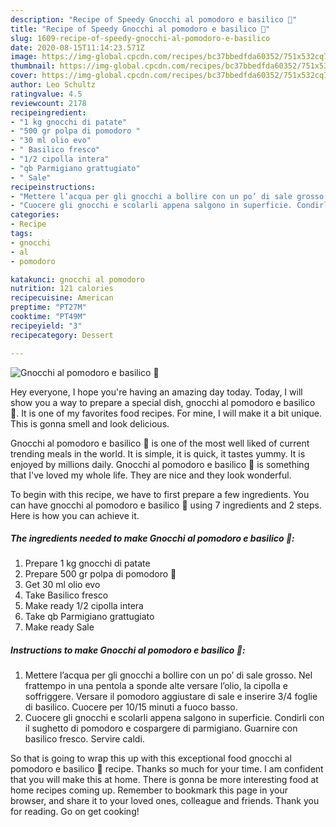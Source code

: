 ```yaml
---
description: "Recipe of Speedy Gnocchi al pomodoro e basilico 🌿"
title: "Recipe of Speedy Gnocchi al pomodoro e basilico 🌿"
slug: 1609-recipe-of-speedy-gnocchi-al-pomodoro-e-basilico
date: 2020-08-15T11:14:23.571Z
image: https://img-global.cpcdn.com/recipes/bc37bbedfda60352/751x532cq70/gnocchi-al-pomodoro-e-basilico-🌿-recipe-main-photo.jpg
thumbnail: https://img-global.cpcdn.com/recipes/bc37bbedfda60352/751x532cq70/gnocchi-al-pomodoro-e-basilico-🌿-recipe-main-photo.jpg
cover: https://img-global.cpcdn.com/recipes/bc37bbedfda60352/751x532cq70/gnocchi-al-pomodoro-e-basilico-🌿-recipe-main-photo.jpg
author: Leo Schultz
ratingvalue: 4.5
reviewcount: 2178
recipeingredient:
- "1 kg gnocchi di patate"
- "500 gr polpa di pomodoro "
- "30 ml olio evo"
- " Basilico fresco"
- "1/2 cipolla intera"
- "qb Parmigiano grattugiato"
- " Sale"
recipeinstructions:
- "Mettere l’acqua per gli gnocchi a bollire con un po’ di sale grosso. Nel frattempo in una pentola a sponde alte versare l’olio, la cipolla e soffriggere. Versare il pomodoro aggiustare di sale e inserire 3/4 foglie di basilico. Cuocere per 10/15 minuti a fuoco basso."
- "Cuocere gli gnocchi e scolarli appena salgono in superficie. Condirli con il sughetto di pomodoro e cospargere di parmigiano. Guarnire con basilico fresco. Servire caldi."
categories:
- Recipe
tags:
- gnocchi
- al
- pomodoro

katakunci: gnocchi al pomodoro 
nutrition: 121 calories
recipecuisine: American
preptime: "PT27M"
cooktime: "PT49M"
recipeyield: "3"
recipecategory: Dessert

---
```



![Gnocchi al pomodoro e basilico 🌿](https://img-global.cpcdn.com/recipes/bc37bbedfda60352/751x532cq70/gnocchi-al-pomodoro-e-basilico-🌿-recipe-main-photo.jpg)

Hey everyone, I hope you're having an amazing day today. Today, I will show you a way to prepare a special dish, gnocchi al pomodoro e basilico 🌿. It is one of my favorites food recipes. For mine, I will make it a bit unique. This is gonna smell and look delicious.

Gnocchi al pomodoro e basilico 🌿 is one of the most well liked of current trending meals in the world. It is simple, it is quick, it tastes yummy. It is enjoyed by millions daily. Gnocchi al pomodoro e basilico 🌿 is something that I've loved my whole life. They are nice and they look wonderful.




To begin with this recipe, we have to first prepare a few ingredients. You can have gnocchi al pomodoro e basilico 🌿 using 7 ingredients and 2 steps. Here is how you can achieve it.

<!--inarticleads1-->

##### The ingredients needed to make Gnocchi al pomodoro e basilico 🌿:

1. Prepare 1 kg gnocchi di patate
1. Prepare 500 gr polpa di pomodoro 🍅
1. Get 30 ml olio evo
1. Take  Basilico fresco
1. Make ready 1/2 cipolla intera
1. Take qb Parmigiano grattugiato
1. Make ready  Sale




<!--inarticleads2-->

##### Instructions to make Gnocchi al pomodoro e basilico 🌿:

1. Mettere l’acqua per gli gnocchi a bollire con un po’ di sale grosso. Nel frattempo in una pentola a sponde alte versare l’olio, la cipolla e soffriggere. Versare il pomodoro aggiustare di sale e inserire 3/4 foglie di basilico. Cuocere per 10/15 minuti a fuoco basso.
1. Cuocere gli gnocchi e scolarli appena salgono in superficie. Condirli con il sughetto di pomodoro e cospargere di parmigiano. Guarnire con basilico fresco. Servire caldi.




So that is going to wrap this up with this exceptional food gnocchi al pomodoro e basilico 🌿 recipe. Thanks so much for your time. I am confident that you will make this at home. There is gonna be more interesting food at home recipes coming up. Remember to bookmark this page in your browser, and share it to your loved ones, colleague and friends. Thank you for reading. Go on get cooking!
